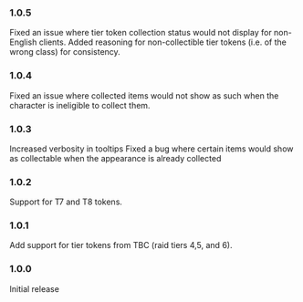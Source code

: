 ### 1.0.5

Fixed an issue where tier token collection status would not display for non-English clients.
Added reasoning for non-collectible tier tokens (i.e. of the wrong class) for consistency.

### 1.0.4

Fixed an issue where collected items would not show as such when the character is ineligible to collect them.

### 1.0.3

Increased verbosity in tooltips
Fixed a bug where certain items would show as collectable when the appearance is already collected

### 1.0.2

Support for T7 and T8 tokens.

### 1.0.1

Add support for tier tokens from TBC (raid tiers 4,5, and 6).

### 1.0.0

Initial release